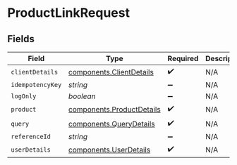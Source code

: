 # ProductLinkRequest


## Fields

| Field                                                                  | Type                                                                   | Required                                                               | Description                                                            |
| ---------------------------------------------------------------------- | ---------------------------------------------------------------------- | ---------------------------------------------------------------------- | ---------------------------------------------------------------------- |
| `clientDetails`                                                        | [components.ClientDetails](../../models/components/clientdetails.md)   | :heavy_check_mark:                                                     | N/A                                                                    |
| `idempotencyKey`                                                       | *string*                                                               | :heavy_minus_sign:                                                     | N/A                                                                    |
| `logOnly`                                                              | *boolean*                                                              | :heavy_minus_sign:                                                     | N/A                                                                    |
| `product`                                                              | [components.ProductDetails](../../models/components/productdetails.md) | :heavy_check_mark:                                                     | N/A                                                                    |
| `query`                                                                | [components.QueryDetails](../../models/components/querydetails.md)     | :heavy_check_mark:                                                     | N/A                                                                    |
| `referenceId`                                                          | *string*                                                               | :heavy_minus_sign:                                                     | N/A                                                                    |
| `userDetails`                                                          | [components.UserDetails](../../models/components/userdetails.md)       | :heavy_check_mark:                                                     | N/A                                                                    |